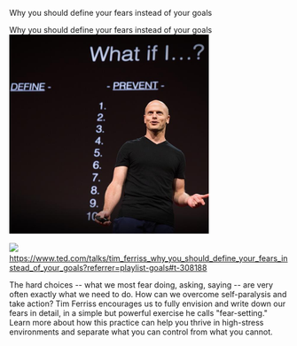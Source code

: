 Why you should define your fears instead of your goals

Why you should define your fears instead of your goals
![](../_resources/52126134df962d1abc4ff0eb82a58267.png)

![](../_resources/f32725272653652c3cfd83759ad6fd72.png)https://www.ted.com/talks/tim_ferriss_why_you_should_define_your_fears_instead_of_your_goals?referrer=playlist-goals#t-308188

The hard choices -- what we most fear doing, asking, saying -- are very often exactly what we need to do. How can we overcome self-paralysis and take action? Tim Ferriss encourages us to fully envision and write down our fears in detail, in a simple but powerful exercise he calls "fear-setting." Learn more about how this practice can help you thrive in high-stress environments and separate what you can control from what you cannot.